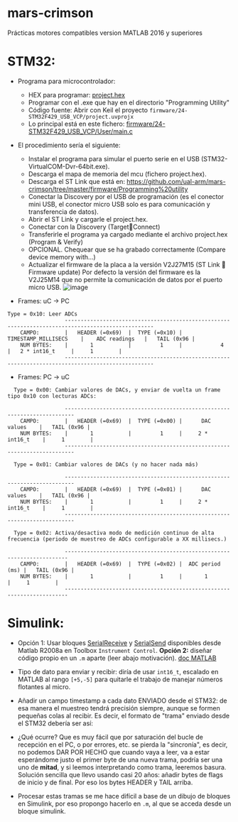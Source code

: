 ﻿# mars-crimson
Prácticas motores compatibles version MATLAB 2016 y superiores

# STM32: 

  * Programa para microcontrolador: 
    * HEX para programar: [project.hex](https://github.com/ual-arm/mars-crimson/blob/master/firmware/24-STM32F429_USB_VCP/Targets/STM32F4_Discovery/project.hex)
    * Programar con el .exe que hay en el directorio "Programming Utility"
    * Código fuente: Abrir con Keil el proyecto `firmware/24-STM32F429_USB_VCP/project.uvprojx`
    * Lo principal está en este fichero: [firmware/24-STM32F429_USB_VCP/User/main.c](https://github.com/ual-arm/mars-crimson/blob/master/firmware/24-STM32F429_USB_VCP/User/main.c)

  * El procedimiento sería el siguiente:
    * Instalar el programa para simular el puerto serie en el USB (STM32-VirtualCOM-Dvr-64bit.exe).
    * Descarga el mapa de memoria del mcu (fichero project.hex).
    * Descarga el ST Link que está en: https://github.com/ual-arm/mars-crimson/tree/master/firmware/Programming%20utility
    * Conectar la Discovery por el USB de programación (es el conector mini USB, el conector micro USB solo es para comunicación y transferencia de datos). 
    * Abrir el ST Link y cargarle el project.hex.
    * Conectar con la Discovery (TargetConnect)
    * Transferirle el programa ya cargado mediante el archivo project.hex (Program & Verify)
    * OPCIONAL. Chequear que se ha grabado correctamente (Compare device memory with…)
    * Actualizar el firmware de la placa a la versión V2J27M15 (ST Link  Firmware update) Por defecto la versión del firmware es la V2J25M14 que no permite la comunicación de datos por el puerto micro USB.
![image](https://user-images.githubusercontent.com/28442296/121183500-6ca57680-c864-11eb-8c7c-39250bcde905.png)

  
  * Frames: uC -> PC
  
```
Type = 0x10: Leer ADCs
				  --------------------------------------------------------------------------------------------------
	CAMPO:        |   HEADER (=0x69)  |  TYPE (=0x10) |  TIMESTAMP_MILLISECS    |    ADC readings   |   TAIL (0x96 |
	NUM BYTES:    |       1           |         1     |            4            |   2 * int16_t     |     1        |
				  --------------------------------------------------------------------------------------------------
```
  
  * Frames: PC -> uC
  
```
  Type = 0x00: Cambiar valores de DACs, y enviar de vuelta un frame tipo 0x10 con lecturas ADCs:
  
				  -------------------------------------------------------------------------
	CAMPO:        |   HEADER (=0x69)  |  TYPE (=0x00) |      DAC values    |   TAIL (0x96 |
	NUM BYTES:    |       1           |         1     |     2 * int16_t    |     1        |
				  -------------------------------------------------------------------------

  Type = 0x01: Cambiar valores de DACs (y no hacer nada más)
  
				  -------------------------------------------------------------------------
	CAMPO:        |   HEADER (=0x69)  |  TYPE (=0x01) |      DAC values    |   TAIL (0x96 |
	NUM BYTES:    |       1           |         1     |     2 * int16_t    |     1        |
				  -------------------------------------------------------------------------

  Type = 0x02: Activa/desactiva modo de medición continuo de alta frecuencia (periodo de muestreo de ADCs configurable a XX millisecs.)
  
				  -----------------------------------------------------------------------
	CAMPO:        |   HEADER (=0x69)  |  TYPE (=0x02) |  ADC period (ms) |   TAIL (0x96 |
	NUM BYTES:    |       1           |         1     |       1          |     1        |
				  -----------------------------------------------------------------------
```


# Simulink:

  * Opción 1: Usar bloques [SerialReceive](https://es.mathworks.com/help/instrument/serialreceive.html) y [SerialSend](https://es.mathworks.com/help/instrument/serialsend.html) disponibles desde Matlab R2008a en Toolbox `Instrument Control`. **Opción 2:** diseñar código propio en un `.m` aparte (leer abajo motivación). [doc MATLAB](https://es.mathworks.com/videos/incorporating-matlab-algorithms-into-a-simulink-model-69028.html)
  * Tipo de dato para enviar y recibir: diría de usar `int16_t`, escalado en MATLAB al rango `[+5,-5]` para quitarle el trabajo de manejar números flotantes al micro. 
  * Añadir un campo timestamp a cada dato ENVIADO desde el STM32: de esa manera el muestreo tendrá precisión siempre, aunque se formen pequeñas colas al recibir. Es decir, el formato de "trama" enviado desde el STM32 debería ser así: 


  * ¿Qué ocurre? Que es muy fácil que por saturación del bucle de recepción en el PC, o por errores, etc. se pierda la "sincronía", es decir, no podemos DAR POR HECHO que cuando vaya a leer, va a estar esperándome justo el primer byte de una nueva trama, podría ser una uno de **mitad**, y si leemos interpretando como trama, leeremos basura. Solución sencilla que llevo usando casi 20 años: añadir bytes de flags de inicio y de final. Por eso los bytes HEADER y TAIL arriba. 
  * Procesar estas tramas se me hace difícil a base de un dibujo de bloques en Simulink, por eso propongo hacerlo en `.m`, al que se acceda desde un bloque simulink.
    
  


